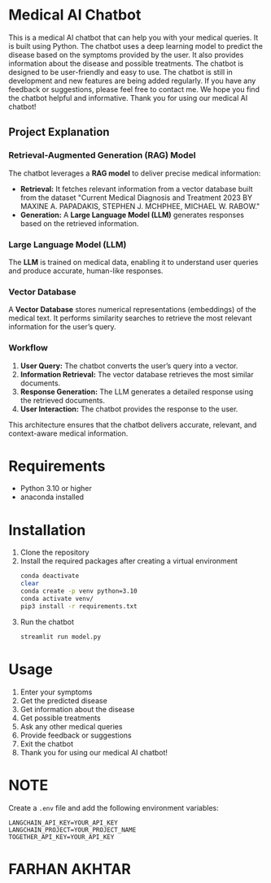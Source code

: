
# Medical AI Chatbot
This is a medical AI chatbot that can help you with your medical queries. It is built using Python. The chatbot uses a deep learning model to predict the disease based on the symptoms provided by the user. It also provides information about the disease and possible treatments. The chatbot is designed to be user-friendly and easy to use. The chatbot is still in development and new features are being added regularly. If you have any feedback or suggestions, please feel free to contact me. We hope you find the chatbot helpful and informative. Thank you for using our medical AI chatbot!

## Project Explanation

### Retrieval-Augmented Generation (RAG) Model

The chatbot leverages a **RAG model** to deliver precise medical information:
- **Retrieval:** It fetches relevant information from a vector database built from the dataset "Current Medical Diagnosis and Treatment 2023 BY MAXINE A. PAPADAKIS, STEPHEN J. MCHPHEE, MICHAEL W. RABOW."
- **Generation:** A **Large Language Model (LLM)** generates responses based on the retrieved information.

### Large Language Model (LLM)

The **LLM** is trained on medical data, enabling it to understand user queries and produce accurate, human-like responses.

### Vector Database

A **Vector Database** stores numerical representations (embeddings) of the medical text. It performs similarity searches to retrieve the most relevant information for the user’s query.

### Workflow

1. **User Query:** The chatbot converts the user’s query into a vector.
2. **Information Retrieval:** The vector database retrieves the most similar documents.
3. **Response Generation:** The LLM generates a detailed response using the retrieved documents.
4. **User Interaction:** The chatbot provides the response to the user.

This architecture ensures that the chatbot delivers accurate, relevant, and context-aware medical information.

# Requirements
- Python 3.10 or higher
- anaconda installed

# Installation
1. Clone the repository
2. Install the required packages after creating a virtual environment
    ```bash
    conda deactivate
    clear
    conda create -p venv python=3.10
    conda activate venv/
    pip3 install -r requirements.txt
    ```
3. Run the chatbot
    ```bash
    streamlit run model.py
    ```
# Usage
1. Enter your symptoms
2. Get the predicted disease
3. Get information about the disease
4. Get possible treatments
5. Ask any other medical queries
6. Provide feedback or suggestions
7. Exit the chatbot
8. Thank you for using our medical AI chatbot!

# NOTE
Create a `.env` file and add the following environment variables:
```env
LANGCHAIN_API_KEY=YOUR_API_KEY
LANGCHAIN_PROJECT=YOUR_PROJECT_NAME
TOGETHER_API_KEY=YOUR_API_KEY
```
# FARHAN AKHTAR